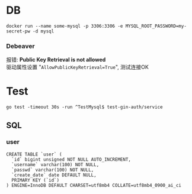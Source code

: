 # DB
``docker run --name some-mysql -p 3306:3306 -e MYSQL_ROOT_PASSWORD=my-secret-pw -d mysql``
### Debeaver
报错: **Public Key Retrieval is not allowed**  
驱动属性设置 "``AllowPublicKeyRetrieval=True``", 测试连接OK
# Test
`` go test -timeout 30s -run ^TestMysql$ test-gin-auth/service ``
## SQL
### user
```
CREATE TABLE `user` (
  `id` bigint unsigned NOT NULL AUTO_INCREMENT,
  `username` varchar(100) NOT NULL,
  `passwd` varchar(100) NOT NULL,
  `create_date` date DEFAULT NULL,
  PRIMARY KEY (`id`)
) ENGINE=InnoDB DEFAULT CHARSET=utf8mb4 COLLATE=utf8mb4_0900_ai_ci
```